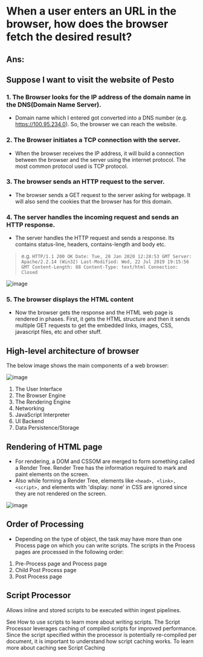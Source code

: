 # When a user enters an URL in the browser, how does the browser fetch the desired result? 

## Ans: 

## Suppose I want to visit the website of Pesto

### 1. The Browser looks for the IP address of the domain name in the DNS(Domain Name Server).
  * Domain name which I entered got converted into a DNS number (e.g.  https://100.95.234.0). So, the browser we can reach the website.

### 2. The Browser initiates a TCP connection with the server.
  * When the browser receives the IP address, it will build a connection between the browser and the server using the internet protocol. The most common protocol used is TCP protocol.

### 3. The browser sends an HTTP request to the server.
  * The browser sends a GET request to the server asking for webpage. It will also send the cookies that the browser has for this domain. 

### 4. The server handles the incoming request and sends an HTTP response.
  * The server handles the HTTP request and sends a response. Its contains status-line, headers, contains-length and body etc.
  > e.g. ```HTTP/1.1 200 OK
    Date: Tue, 28 Jan 2020 12:28:53 GMT
    Server: Apache/2.2.14 (Win32)
    Last-Modified: Wed, 22 Jul 2019 19:15:56 GMT
    Content-Length: 88
    Content-Type: text/html
    Connection: Closed``` 

  ![image](https://afteracademy.com/images/what-happens-when-you-type-a-url-in-the-web-browser-request-response-f68c0cb95019db02.jpg)

### 5. The browser displays the HTML content 
  * Now the browser gets the response and the HTML web page is rendered in phases. First, it gets the HTML structure and then it sends multiple GET requests to get the embedded links, images, CSS, javascript files, etc and other stuff.

## High-level architecture of browser

The below image shows the main components of a web browser:

![image](https://miro.medium.com/max/640/1*RL0pnuf_hmLJ76oY6DViZw.webp)

  1. The User Interface
  2. The Browser Engine
  3. The Rendering Engine
  4. Networking
  5. JavaScript Interpreter
  6. UI Backend
  7. Data Persistence/Storage


## Rendering of HTML page
  * For rendering, a DOM and CSSOM are merged to form something called a Render Tree. Render Tree has the information required to mark and paint elements on the screen.
  * Also while forming a Render Tree, elements like ```<head>, <link>, <script>,``` and elements with 'display: none' in CSS are ignored since they are not rendered on the screen.

  ![image](https://res.cloudinary.com/practicaldev/image/fetch/s--uJ44oL2X--/c_limit%2Cf_auto%2Cfl_progressive%2Cq_auto%2Cw_880/https:/dev-to-uploads.s3.amazonaws.com/i/s0cj1gr1srugpkc34985.png)

## Order of Processing

  * Depending on the type of object, the task may have more than one Process page on which you can write scripts. The scripts in the Process pages are processed in the following order:

  1. Pre-Process page and Process page
  2. Child Post Process page
  3. Post Process page

## Script Processor
Allows inline and stored scripts to be executed within ingest pipelines.

See How to use scripts to learn more about writing scripts. The Script Processor leverages caching of compiled scripts for improved performance. Since the script specified within the processor is potentially re-compiled per document, it is important to understand how script caching works. To learn more about caching see Script Caching
